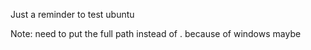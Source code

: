 Just a reminder to test ubuntu 

Note: need to put the full path instead of . because of windows maybe 
